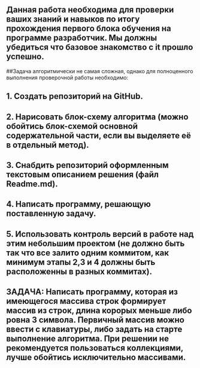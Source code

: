 ##  Данная работа необходима для проверки ваших знаний и навыков по итогу прохождения первого блока обучения на программе разработчик. Мы должны убедиться что базовое знакомство с it прошло успешно.

##Задача алгоритмически не самая сложная, однако для полноценного выполнения проверочной работы необходимо:
## 1. Создать репозиторий на GitHub.
## 2. Нарисовать блок-схему алгоритма (можно обойтись блок-схемой основной содержательной части, если вы выделяете её в отдельный метод).
## 3. Снабдить репозиторий оформленным текстовым описанием решения (файл Readme.md).
## 4. Написать программу, решающую поставленную задачу.
## 5. Использовать контроль версий в работе над этим небольшим проектом (не должно быть так что все залито одним коммитом, как минимум этапы 2,3 и 4 должны быть расположенны в разных коммитах).
## ЗАДАЧА: Написать программу, которая из имеющегося массива строк формирует массив из строк, длина корорых меньше либо ровна 3 символа. Первичный массив можно ввести с клавиатуры, либо задать на старте выполнение алгоритма. При решении не рекомендуется пользоваться коллекциями, лучше обойтись исключительно массивами.